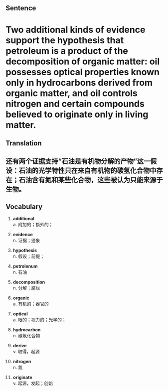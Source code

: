 ## Sentence

<h1>Two additional kinds of evidence support the hypothesis that petroleum is a product of the decomposition of organic matter: oil possesses optical properties known only in hydrocarbons derived from organic matter, and oil controls nitrogen and certain compounds believed to originate only in living matter.</h1>

## Translation

<h2>还有两个证据支持“石油是有机物分解的产物”这一假设：石油的光学特性只在来自有机物的碳氢化合物中存在；石油含有氮和某些化合物，这些被认为只能来源于生物。</h2>

## Vocabulary   

1. **additional**      
a. 附加的；额外的；      

2. **evidence**       
n. 证据；迹象       

3. **hypothesis**      
n. 假设；前提；        

4. **petrolenum**       
n. 石油      

5. **decomposition**       
n. 分解；腐烂       

6. **organic**       
a. 有机的；器官的      

7. **optical**      
a. 眼的；视力的；光学的；        

8. **hydrocarbon**      
n. 碳氢化合物       

9. **derive**       
v. 取得，起源        

10. **nitrogen**      
n. 氮       

11. **originate**      
v. 起源，发起；创始       









